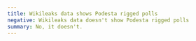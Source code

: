 ```yaml
---
title: Wikileaks data shows Podesta rigged polls
negative: Wikileaks data doesn't show Podesta rigged polls
summary: No, it doesn't.
---
```

